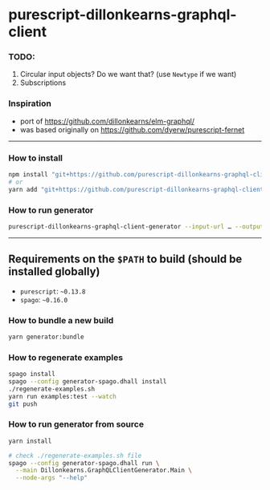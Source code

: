 # purescript-dillonkearns-graphql-client

### TODO:

1. Circular input objects? Do we want that? (use `Newtype` if we want)
2. Subscriptions

### Inspiration

- port of https://github.com/dillonkearns/elm-graphql/
- was based originally on https://github.com/dyerw/purescript-fernet

- - -

### How to install

```sh
npm install "git+https://github.com/purescript-dillonkearns-graphql-client/purescript-dillonkearns-graphql-client#COMMIT_HASH"
# or
yarn add "git+https://github.com/purescript-dillonkearns-graphql-client/purescript-dillonkearns-graphql-client#COMMIT_HASH"
```

### How to run generator

```sh
purescript-dillonkearns-graphql-client-generator --input-url … --output … --api … --custom-scalars-module …
```

- - -

## Requirements on the `$PATH` to build (should be installed globally)

- `purescript`: `~0.13.8`
- `spago`: `~0.16.0`

### How to bundle a new build

```sh
yarn generator:bundle
```

### How to regenerate examples

```sh
spago install
spago --config generator-spago.dhall install
./regenerate-examples.sh
yarn run examples:test --watch
git push
```

### How to run generator from source

```sh
yarn install

# check ./regenerate-examples.sh file
spago --config generator-spago.dhall run \
  --main Dillonkearns.GraphQLClientGenerator.Main \
  --node-args "--help"
```
